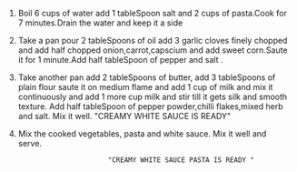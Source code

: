 1.  Boil 6 cups of water add 1 tableSpoon salt and 2 cups of pasta.Cook for 7 minutes.Drain the water and keep it a side

2. Take a pan pour 2 tableSpoons of oil add 3 garlic cloves finely chopped and add half chopped onion,carrot,capscium and add sweet corn.Saute it for 1 minute.Add half tableSpoon of pepper and salt .

3. Take another pan add 2 tableSpoons of butter, add 3 tableSpoons of plain flour saute it on medium flame and add 1 cup of milk and mix it continuously and add 1 more cup milk and stir till it gets silk and smooth texture. 
Add half tableSpoon of pepper powder,chilli flakes,mixed herb and salt. Mix it well.
                              "CREAMY WHITE SAUCE IS READY"

4. Mix the cooked vegetables, pasta and white sauce. Mix it well and serve.


                             "CREAMY WHITE SAUCE PASTA IS READY "
